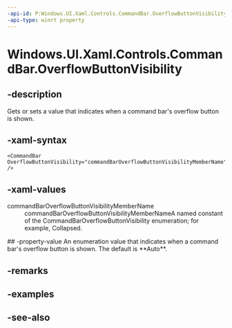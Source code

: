 ```yaml
---
-api-id: P:Windows.UI.Xaml.Controls.CommandBar.OverflowButtonVisibility
-api-type: winrt property
---
```


<!-- Property syntax
public Windows.UI.Xaml.Controls.CommandBarOverflowButtonVisibility OverflowButtonVisibility { get;  set; }
-->

# Windows.UI.Xaml.Controls.CommandBar.OverflowButtonVisibility

## -description
Gets or sets a value that indicates when a command bar's overflow button is shown.



## -xaml-syntax
```xaml
<CommandBar OverflowButtonVisibility="commandBarOverflowButtonVisibilityMemberName" />
```


## -xaml-values
<dl><dt>commandBarOverflowButtonVisibilityMemberName</dt><dd>commandBarOverflowButtonVisibilityMemberNameA named constant of the CommandBarOverflowButtonVisibility enumeration; for example, Collapsed.</dd>
</dl>
## -property-value
An enumeration value that indicates when a command bar's overflow button is shown. The default is **Auto**.

## -remarks

## -examples

## -see-also
